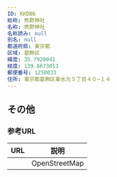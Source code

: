 ```yaml
---
ID: KKDB6
総称: 熊野神社
名称: 熊野神社
名称読み: null
別名: null
都道府県: 東京都
区域: 葛飾区
緯度: 35.7920041
経度: 139.8673013
郵便番号: 1250033
住所: 東京都葛飾区東水元５丁目４０−１４
---
```


## その他

### 参考URL

| URL | 説明          |
| --- | ------------- |
|     | OpenStreetMap |
